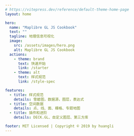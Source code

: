 ```yaml
---
# https://vitepress.dev/reference/default-theme-home-page
layout: home

hero:
  name: "Maplibre GL JS Cookbook"
  text: ""
  tagline: 地理信息可视化
  image:
    src: /assets/images/hero.png
    alt: Maplibre GL JS Cookbook
  actions:
    - theme: brand
      text: 快速开始
      link: /starter
    - theme: alt
      text: 样式规范
      link: /style-spec

features:
  - title: 样式规范
    details: 雪碧图，数据源，图层，表达式
  - title: 空间数据
    details: 点、线、面、栅格、专题地图
  - title: 插件和进阶
    details: DECK.GL、自定义图层、第三方库

footer: MIT Licensed | Copyright © 2019 by huangli
---
```


